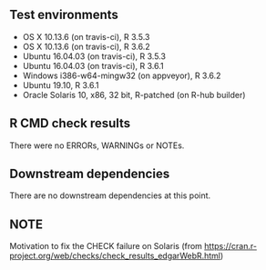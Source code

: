 ## Test environments
* OS X 10.13.6 (on travis-ci), R 3.5.3
* OS X 10.13.6 (on travis-ci), R 3.6.2
* Ubuntu 16.04.03 (on travis-ci), R 3.5.3
* Ubuntu 16.04.03 (on travis-ci), R 3.6.1
* Windows i386-w64-mingw32 (on appveyor), R 3.6.2
* Ubuntu 19.10, R 3.6.1
* Oracle Solaris 10, x86, 32 bit, R-patched (on R-hub builder)

## R CMD check results
There were no ERRORs, WARNINGs or NOTEs.

## Downstream dependencies
There are no downstream dependencies at this point.

## NOTE

Motivation to fix the CHECK failure on Solaris (from https://cran.r-project.org/web/checks/check_results_edgarWebR.html)
